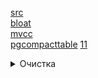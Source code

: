[src](https://edu.postgrespro.ru/dba1-13/dba1_06_arch_vacuum_overview.html)  
[bloat](https://habr.com/ru/articles/169939/)  
[mvcc](http://momjian.us/main/writings/pgsql/mvcc.pdf)  
[pgcompacttable](https://github.com/dataegret/pgcompacttable)
[11](https://github.com/AV-ghub/PostgreSQL/blob/main/001%20%D0%90%D0%B4%D0%BC%D0%B8%D0%BD%D0%B8%D1%81%D1%82%D1%80%D0%B8%D1%80%D0%BE%D0%B2%D0%B0%D0%BD%D0%B8%D0%B5/009%20%D0%A3%D1%82%D0%B8%D0%BB%D0%B8%D1%82%D1%8B%20%D0%B8%20%D1%80%D0%B0%D1%81%D1%88%D0%B8%D1%80%D0%B5%D0%BD%D0%B8%D1%8F/001%20%D0%9E%D1%87%D0%B8%D1%81%D1%82%D0%BA%D0%B0.md)

<details><summary>Очистка</summary>  
  
Механизм многоверсионности позволяет эффективно реализовать **изоляцию на основе снимков**,    
но в результате в табличных страницах  накапливаются **старые версии строк**, а в страницах индексов — **сылки на эти версии**.    
Какое-то время исторические версии нужны, чтобы транзакции могли работать со своими снимками данных.    
Но со временем не остается ни одного снимка данных, которому требовалась бы старая версия строки; такая версия называется «мертвой».    
Процедура очистки вычищает мертвые версии строк из табличных страниц и ненужные индексные записи, которые ссылались на такие версии.    
Если своевременно не вычищать исторические данные, таблицы и индексы будут неконтролируемо разрастаться и поиск в них актуальных версий строк будет замедляться.
  
</details>
